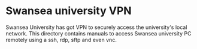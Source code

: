 # Swansea university VPN

Swansea University has got VPN to securely access the university's local network. This directory contains manuals to access Swansea university PC remotely using a ssh, rdp, sftp and even vnc.

